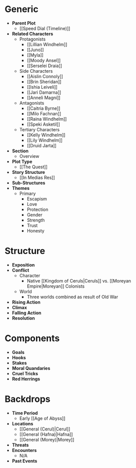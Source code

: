 # Generic
- **Parent Plot**
	- [[Speed Dial (Timeline)]]
- **Related Characters**
	- Protagonists
		- [[Lillian Windhelm]]
		- [[Juno]]
		- [[Myla]]
		- [[Moody Ansel]]
		- [[Serselei Draia]]
	- Side Characters
		- [[Aislin Connoly]]
		- [[Brin Sheridan]]
		- [[Ishia Leiveli]]
		- [[Jari Damarna]]
		- [[Anneli Magni]]
	- Antagonists
		- [[Caitria Byrne]]
		- [[Milo Fachnan]]
		- [[Raina Windhelm]]
		- [[Speki Asketil]]
	- Tertiary Characters
		- [[Kelly Windhelm]]
		- [[Lily Windhelm]]
		- [[Druid Jarta]]
- **Section**
	- Overview
- **Plot Type**
	- [[The Quest]]
- **Story Structure**
	- [[In Medias Res]]
- **Sub-Structures**
- **Themes**
	- Primary
		- Escapism
		- Love
		- Protection
		- Gender
		- Strength
		- Trust
		- Honesty
# Structure
- **Exposition**
- **Conflict**
	- Character
		- Native [[Kingdom of Ceruls|Ceruls]] vs. [[Moreyan Empire|Moreyan]] Colonists
	- World
		- Three worlds combined as result of Old War
- **Rising Action**
- **Climax**
- **Falling Action**
- **Resolution**
# Components
- **Goals**
- **Hooks**
- **Stakes**
- **Moral Quandaries**
- **Cruel Tricks**
- **Red Herrings**
# Backdrops
- **Time Period**
	- Early [[Age of Abyss]]
- **Locations**
	- [[General (Cerul)|Cerul]]
	- [[General (Hafna)|Hafna]]
	- [[General (Morey)|Morey]]
- **Threats**
- **Encounters**
	- N/A
- **Past Events**